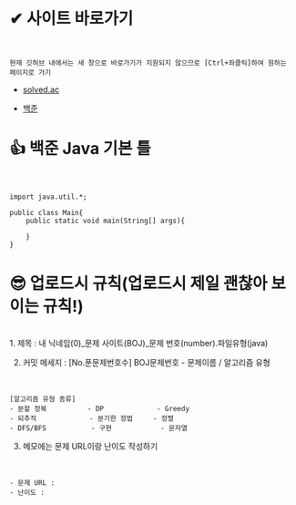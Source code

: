 # ✔ 사이트 바로가기

</br>

```
현재 깃허브 내에서는 새 창으로 바로가기가 지원되지 않으므로 [Ctrl+좌클릭]하여 원하는 페이지로 가기
```

- [solved.ac](https://solved.ac/problems/level)

 
- [백준](https://www.acmicpc.net/)


# 👍 백준 Java 기본 틀

</br>

```
import java.util.*;

public class Main{
    public static void main(String[] args){
        
    }
}
```

# 😎 업로드시 규칙(업로드시 제일 괜찮아 보이는 규칙!)

</br>
1. 제목 : 내 닉네임(0)_문제 사이트(BOJ)_문제 번호(number).파일유형(java)


2. 커밋 메세지 : [No.푼문제번호수] BOJ문제번호 - 문제이름 / 알고리즘 유형
</br>

```
[알고리즘 유형 종류]
- 분할 정복          - DP             - Greedy
- 되추적             - 분기한 정법     - 정렬
- DFS/BFS           - 구현            - 문자열
```

3. 메모에는 문제 URL이랑 난이도 작성하기
</br>

```
- 문제 URL : 
- 난이도 : 
```
